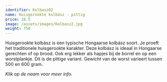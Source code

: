 ```yaml
---
identifier: Kolbasz02
name: Huisgerookte kolbász - pittig
price: 16.5
image: /assets/images/Kolbasz2.jpg
weight: 750
---
```

Huisgerookte kolbász is een typische Hongaarse kolbász soort. Je proeft het traditionele huisgerookte karakter. Deze kolbász is ideaal in Hongaarse gerechten of op brood. Ook erg lekker als hapjes bij de borrel en op een worstplankje. Dit is de pittige variant. Gewicht van de worst varieert tussen 500 en 600 gram.


*Klik op de naam voor meer info.*
